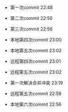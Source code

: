 * 第一次commit 22:48

* 第二次commit 22:50

* 第三次commit 22:56

* 本地第四次commit 23:00 

* 本地第五次commit 23:02

* 远程第四次commit 23:01

* 远程第五次commit 23:02

* 第一次解决合并冲突 23:19

* 远程第五次commit 22:58

* 本地第六次commit 22:56
